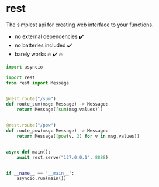 # rest

The simplest api for creating web interface to your functions.
* no external dependencies :heavy_check_mark:
* no batteries included :heavy_check_mark:
* barely works :fire: :heavy_check_mark: :fire:


```python
import asyncio

import rest
from rest import Message


@rest.route("/sum")
def route_sum(msg: Message) -> Message:
    return Message([sum(msg.values)])


@rest.route("/pow")
def route_pow(msg: Message) -> Message:
    return Message([pow(v, 2) for v in msg.values])


async def main():
    await rest.serve("127.0.0.1", 8888)


if __name__ == '__main__':
    asyncio.run(main())
```
